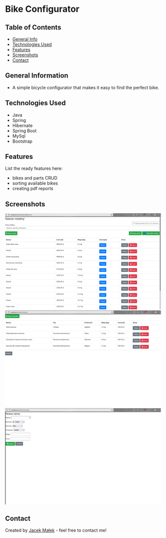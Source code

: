 # Bike Configurator

<!-- > Outline a brief description of your project.
> Live demo [_here_](https://www.example.com).
If you have the project hosted somewhere, include the link here. -->

## Table of Contents
* [General Info](#general-information)
* [Technologies Used](#technologies-used)
* [Features](#features)
* [Screenshots](#screenshots)
* [Contact](#contact)


## General Information
- A simple bicycle configurator that makes it easy to find the perfect bike.


## Technologies Used
- Java
- Spring
- Hibernate
- Spring Boot
- MySql
- Bootstrap




## Features
List the ready features here:
- bikes and parts CRUD
- sorting available bikes
- creating pdf reports




## Screenshots
![Bike0](./images/Bike0.png)
![Bike1](./images/Bike1.png)
![Bike2](./images/Bike2.png)



## Contact
Created by [Jacek Małek](mailto:jac.malek@gmail.com) - feel free to contact me!
